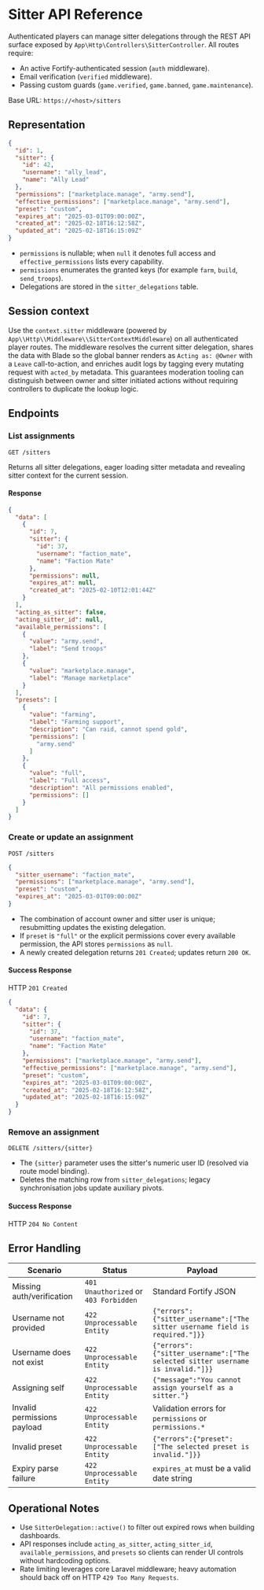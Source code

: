 # Sitter API Reference

Authenticated players can manage sitter delegations through the REST API surface exposed by `App\Http\Controllers\SitterController`. All routes require:

- An active Fortify-authenticated session (`auth` middleware).
- Email verification (`verified` middleware).
- Passing custom guards (`game.verified`, `game.banned`, `game.maintenance`).

Base URL: `https://<host>/sitters`

## Representation

```json
{
  "id": 1,
  "sitter": {
    "id": 42,
    "username": "ally_lead",
    "name": "Ally Lead"
  },
  "permissions": ["marketplace.manage", "army.send"],
  "effective_permissions": ["marketplace.manage", "army.send"],
  "preset": "custom",
  "expires_at": "2025-03-01T09:00:00Z",
  "created_at": "2025-02-18T16:12:58Z",
  "updated_at": "2025-02-18T16:15:09Z"
}
```

- `permissions` is nullable; when `null` it denotes full access and `effective_permissions` lists every capability.
- `permissions` enumerates the granted keys (for example `farm`, `build`, `send_troops`).
- Delegations are stored in the `sitter_delegations` table.

## Session context

Use the `context.sitter` middleware (powered by `App\\Http\\Middleware\\SitterContextMiddleware`) on all authenticated
player routes. The middleware resolves the current sitter delegation, shares the data with Blade so the global
banner renders as `Acting as: @Owner` with a `Leave` call-to-action, and enriches audit logs by tagging every
mutating request with `acted_by` metadata. This guarantees moderation tooling can distinguish between owner and
sitter initiated actions without requiring controllers to duplicate the lookup logic.

## Endpoints

### List assignments

`GET /sitters`

Returns all sitter delegations, eager loading sitter metadata and revealing sitter context for the current session.

#### Response

```json
{
  "data": [
    {
      "id": 7,
      "sitter": {
        "id": 37,
        "username": "faction_mate",
        "name": "Faction Mate"
      },
      "permissions": null,
      "expires_at": null,
      "created_at": "2025-02-10T12:01:44Z"
    }
  ],
  "acting_as_sitter": false,
  "acting_sitter_id": null,
  "available_permissions": [
    {
      "value": "army.send",
      "label": "Send troops"
    },
    {
      "value": "marketplace.manage",
      "label": "Manage marketplace"
    }
  ],
  "presets": [
    {
      "value": "farming",
      "label": "Farming support",
      "description": "Can raid, cannot spend gold",
      "permissions": [
        "army.send"
      ]
    },
    {
      "value": "full",
      "label": "Full access",
      "description": "All permissions enabled",
      "permissions": []
    }
  ]
}
```

### Create or update an assignment

`POST /sitters`

```json
{
  "sitter_username": "faction_mate",
  "permissions": ["marketplace.manage", "army.send"],
  "preset": "custom",
  "expires_at": "2025-03-01T09:00:00Z"
}
```

- The combination of account owner and sitter user is unique; resubmitting updates the existing delegation.
- If `preset` is `"full"` or the explicit permissions cover every available permission, the API stores `permissions` as `null`.
- A newly created delegation returns `201 Created`; updates return `200 OK`.

#### Success Response

HTTP `201 Created`

```json
{
  "data": {
    "id": 7,
    "sitter": {
      "id": 37,
      "username": "faction_mate",
      "name": "Faction Mate"
    },
    "permissions": ["marketplace.manage", "army.send"],
    "effective_permissions": ["marketplace.manage", "army.send"],
    "preset": "custom",
    "expires_at": "2025-03-01T09:00:00Z",
    "created_at": "2025-02-18T16:12:58Z",
    "updated_at": "2025-02-18T16:15:09Z"
  }
}
```

### Remove an assignment

`DELETE /sitters/{sitter}`

- The `{sitter}` parameter uses the sitter's numeric user ID (resolved via route model binding).
- Deletes the matching row from `sitter_delegations`; legacy synchronisation jobs update auxiliary pivots.

#### Success Response

HTTP `204 No Content`

## Error Handling

| Scenario | Status | Payload |
|----------|--------|---------|
| Missing auth/verification | `401 Unauthorized` or `403 Forbidden` | Standard Fortify JSON |
| Username not provided | `422 Unprocessable Entity` | `{"errors":{"sitter_username":["The sitter username field is required."]}}` |
| Username does not exist | `422 Unprocessable Entity` | `{"errors":{"sitter_username":["The selected sitter username is invalid."]}}` |
| Assigning self | `422 Unprocessable Entity` | `{"message":"You cannot assign yourself as a sitter."}` |
| Invalid permissions payload | `422 Unprocessable Entity` | Validation errors for `permissions` or `permissions.*` |
| Invalid preset | `422 Unprocessable Entity` | `{"errors":{"preset":["The selected preset is invalid."]}}` |
| Expiry parse failure | `422 Unprocessable Entity` | `expires_at` must be a valid date string |

## Operational Notes

- Use `SitterDelegation::active()` to filter out expired rows when building dashboards.
- API responses include `acting_as_sitter`, `acting_sitter_id`, `available_permissions`, and `presets` so clients can render UI controls without hardcoding options.
- Rate limiting leverages core Laravel middleware; heavy automation should back off on HTTP `429 Too Many Requests`.
